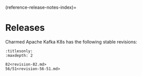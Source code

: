 (reference-release-notes-index)=
# Releases

Charmed Apache Kafka K8s has the following stable revisions:

<!-- Add additional information regarding version compatibility of different revisions here -->

```{toctree}
:titlesonly:
:maxdepth: 2

82<revision-82.md>
56/51<revision-56-51.md>
```
